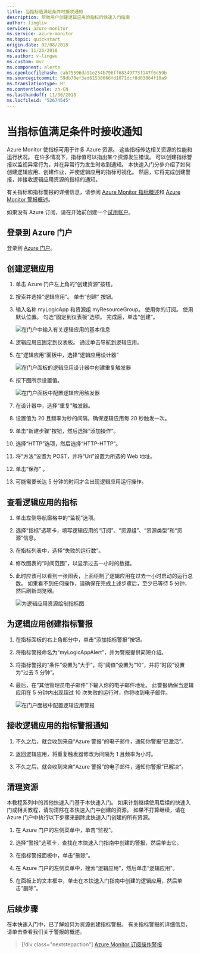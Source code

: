```yaml
---
title: 当指标值满足条件时接收通知
description: 帮助用户创建逻辑应用的指标的快速入门指南
author: lingliw
services: azure-monitor
ms.service: azure-monitor
ms.topic: quickstart
origin.date: 02/08/2018
ms.date: 11/26/2018
ms.author: v-lingwu
ms.custom: mvc
ms.component: alerts
ms.openlocfilehash: cab75596da91e254b796ff68349773f147f6d59b
ms.sourcegitcommit: 59db70ef3ed61538666fd1071dcf8d03864f10a9
ms.translationtype: HT
ms.contentlocale: zh-CN
ms.lasthandoff: 11/30/2018
ms.locfileid: "52674545"
---
```

# <a name="receive-a-notification-when-a-metric-value-meets-a-condition"></a>当指标值满足条件时接收通知

Azure Monitor 使指标可用于许多 Azure 资源。 这些指标传达相关资源的性能和运行状况。 在许多情况下，指标值可以指出某个资源发生错误。 可以创建指标警报以监视异常行为，并在异常行为发生时收到通知。 本快速入门分步介绍了如何创建逻辑应用、创建作业，并使逻辑应用的指标可视化。 然后，它将完成创建警报，并接收逻辑应用资源的指标的通知。

有关指标和指标警报的详细信息，请参阅 [Azure Monitor 指标概述](./monitoring-overview-metrics.md)和 [Azure Monitor 警报概述](./monitoring-overview-alerts.md)。 

如果没有 Azure 订阅，请在开始前创建一个[试用帐户](https://www.azure.cn/pricing/1rmb-trial)。

## <a name="sign-in-to-the-azure-portal"></a>登录到 Azure 门户

登录到 [Azure 门户](https://portal.azure.cn/)。

## <a name="create-a-logic-app"></a>创建逻辑应用

1. 单击 Azure 门户左上角的“创建资源”按钮。

2. 搜索并选择“逻辑应用”。 单击“创建”  按钮。

3. 输入名称 myLogicApp 和资源组 myResourceGroup。 使用你的订阅。  使用默认位置。 勾选“固定到仪表板”选项。  完成后，单击“创建”。 

    ![在门户中输入有关逻辑应用的基本信息](./media/monitor-quick-resource-metric-alert-portal/create-logic-app-portal.png)  

4. 逻辑应用应固定到仪表板。 通过单击导航到逻辑应用。

5. 在“逻辑应用”面板中，选择“逻辑应用设计器”

     ![在门户面板的逻辑应用设计器中创建重复触发器](./media/monitor-quick-resource-metric-alert-portal/logic-app-designer.png)  

6. 按下图所示设置值。

    ![在门户面板中配置逻辑应用触发器](./media/monitor-quick-resource-metric-alert-portal/create-logic-app-triggers.png) 

7. 在设计器中，选择“重复”触发器。

8. 设置值为 20 且频率为秒的间隔，确保逻辑应用每 20 秒触发一次。

9. 单击“新建步骤”按钮，然后选择“添加操作”。

10. 选择“HTTP”选项，然后选择“HTTP-HTTP”。

11. 将“方法”设置为 POST，并将“Uri”设置为所选的 Web 地址。

12. 单击“保存” 。

13. 可能需要长达 5 分钟的时间才会出现逻辑应用运行操作。  

## <a name="view-metrics-for-your-logic-app"></a>查看逻辑应用的指标

1. 单击左侧导航窗格中的“监视”选项。

2. 选择“指标”选项卡，填写逻辑应用的“订阅”、“资源组”、“资源类型”和“资源”信息。

3. 在指标列表中，选择“失败的运行数”。

4. 修改图表的“时间范围”，以显示过去一小时的数据。

5. 此时应该可以看到一张图表，上面绘制了逻辑应用在过去一小时启动的运行总数。 如果看不到任何操作，请确保在完成上述步骤后，至少已等待 5 分钟， 然后刷新浏览器。 

    ![为逻辑应用资源绘制指标图](./media/monitor-quick-resource-metric-alert-portal/logic-app-metric-chart.png)

## <a name="create-a-metric-alert-for-your-logic-app"></a>为逻辑应用创建指标警报

1.  在指标面板的右上角部分中，单击“添加指标警报”按钮。

2. 将指标警报命名为“myLogicAppAlert”，并为警报提供简短介绍。

3. 将指标警报的“条件”设置为“大于”，将“阈值”设置为“10”，并将“时段”设置为“过去 5 分钟”。

4. 最后，在“其他管理员电子邮件”下输入你的电子邮件地址。 此警报确保当逻辑应用在 5 分钟内出现超过 10 次失败的运行时，你将收到电子邮件。

    ![在门户面板中配置逻辑应用警报](./media/monitor-quick-resource-metric-alert-portal/logic-app-metrics-alert-portal.png)

## <a name="receive-metric-alert-notifications-for-your-logic-app"></a>接收逻辑应用的指标警报通知
1. 不久之后，就会收到来自“Azure 警报”的电子邮件，通知你警报“已激活”。

2. 返回逻辑应用，将重复触发器修改为间隔为 1 且频率为小时。

3. 不久之后，就会收到来自“Azure 警报”的电子邮件，通知你警报“已解决”。

## <a name="clean-up-resources"></a>清理资源

本教程系列中的其他快速入门基于本快速入门。 如果计划继续使用后续的快速入门或相关教程，请勿清除在本快速入门中创建的资源。 如果不打算继续，请在 Azure 门户中执行以下步骤来删除此快速入门创建的所有资源。

1. 在 Azure 门户的左侧菜单中，单击“监视”。

2. 选择“警报”选项卡，查找在本快速入门指南中创建的警报，然后单击它。

3. 在指标警报面板中，单击“删除”。

4. 在 Azure 门户的左侧菜单中，搜索“逻辑应用”，然后单击“逻辑应用”。

5. 在面板上的文本框中，单击在本快速入门指南中创建的逻辑应用，然后单击“删除”。

## <a name="next-steps"></a>后续步骤

在本快速入门中，已了解如何为资源创建指标警报。 有关指标警报的详细信息，请单击查看我们关于警报的概述。

> [!div class="nextstepaction"]
> [Azure Monitor 订阅操作警报](./monitor-quick-audit-notify-action-in-subscription.md )

